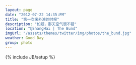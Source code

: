 ```yaml
---
layout: page
date: "2012-07-22 14:35:PM"
title: "第一次来外滩的时候"
description: "如题，那天空气很不错"
location: "@ShangHai | The Bund"
imgUrl: "/assets/themes/twitter/img/photos/the_bund.jpg"
weather: Good Day
group: photo
---
```

{% include JB/setup %}
